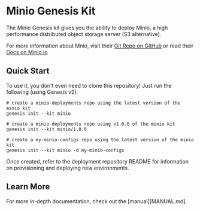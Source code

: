 Minio Genesis Kit
=================

The Minio Genesis kit gives you the ability to deploy Minio, a high performance
distributed object storage server (S3 alternative). 

For more information about Mnio, visit their [Git Repo on
GitHub](https://github.com/minio/minio) or read their [Docs on Minio.io](https://docs.minio.io/)

Quick Start
-----------

To use it, you don't even need to clone this repository! Just run
the following (using Genesis v2):

```
# create a minio-deployments repo using the latest version of the minio kit
genesis init --kit minio

# create a minio-deployments repo using v1.0.0 of the minio kit
genesis init --kit minio/1.0.0

# create a my-minio-configs repo using the latest version of the minio kit
genesis init --kit minio -d my-minio-configs
```

Once created, refer to the deployment repository README for information on
provisioning and deploying new environments.

Learn More
----------
For more in-depth documentation, check out the [manual][MANUAL.md].
